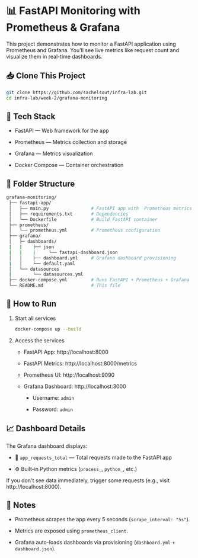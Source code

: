 # 📊 FastAPI Monitoring with Prometheus & Grafana

This project demonstrates how to monitor a FastAPI application using Prometheus and Grafana. You'll see live metrics like request count and visualize them in real-time dashboards.

## 📥 Clone This Project

```bash
git clone https://github.com/sachelsout/infra-lab.git
cd infra-lab/week-2/grafana-monitoring
```

## 🧱 Tech Stack

- FastAPI — Web framework for the app

- Prometheus — Metrics collection and storage

- Grafana — Metrics visualization

- Docker Compose — Container orchestration

## 📁 Folder Structure

```bash
grafana-monitoring/
 ├── fastapi-app/
 │   ├── main.py                # FastAPI app with  Prometheus metrics
 │   ├── requirements.txt       # Dependencies
 │   └── Dockerfile             # Build FastAPI container
 ├── prometheus/
 │   └── prometheus.yml         # Prometheus configuration
 ├── grafana/
 │   ├─ dashboards/
 |   |    ├── json
 |   |    |     └── fastapi-dashboard.json
 │   │    ├── dashboard.yml     # Grafana dashboard provisioning
 |   │    └── default.yaml 
 │   └── datasources
 |        └── datasources.yml
 ├── docker-compose.yml         # Runs FastAPI + Prometheus + Grafana
 └── README.md                  # This file
```

## 🚀 How to Run

1. Start all services
    ```bash
    docker-compose up --build
    ```

2. Access the services
    - FastAPI App: http://localhost:8000

    - FastAPI Metrics: http://localhost:8000/metrics

    - Prometheus UI: http://localhost:9090

    - Grafana Dashboard: http://localhost:3000

        - Username: ```admin```

        - Password: ```admin```

## 📈 Dashboard Details

The Grafana dashboard displays:

- 🔢 ```app_requests_total``` — Total requests made to the FastAPI app

- ⚙️ Built-in Python metrics (```process_```, ```python_```, etc.)

If you don't see data immediately, trigger some requests (e.g., visit http://localhost:8000).

## 📝 Notes

- Prometheus scrapes the app every 5 seconds (```scrape_interval: "5s"```).

- Metrics are exposed using ```prometheus_client```.

- Grafana auto-loads dashboards via provisioning (```dashboard.yml``` + ```dashboard.json```).
